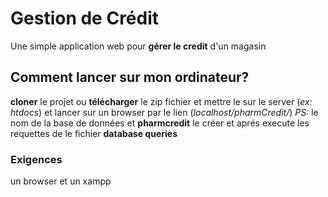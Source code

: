 # Gestion de Crédit
Une simple application web pour **gérer le credit** d'un magasin

## Comment lancer sur mon ordinateur?
**cloner** le projet ou **télécharger** le zip fichier et mettre le sur le server (*ex: htdocs*) et lancer sur un browser par le lien (*localhost/pharmCredit/*)
*PS:* le nom de la base de données et **pharmcredit** le créer et aprés execute les requettes de le fichier **database queries**

### Exigences
un browser et un xampp
